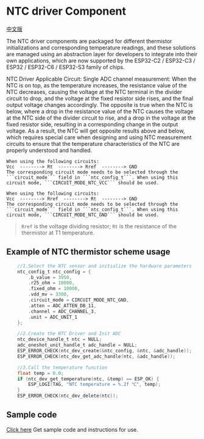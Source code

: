 # NTC driver Component

[中文版](./README_CN.md)

The NTC driver components are packaged for different thermistor initializations and corresponding temperature readings, and these solutions are managed using an abstraction layer for developers to integrate into their own applications, which are now supported by the ESP32-C2 / ESP32-C3 / ESP32 / ESP32-C6 / ESP32-S3 family of chips.

NTC Driver Applicable Circuit:
    Single ADC channel measurement:
    When the NTC is on top, as the temperature increases, the resistance value of the NTC decreases, causing the voltage at the NTC terminal in the divider circuit to drop, and the voltage at the fixed resistor side rises, and the final output voltage changes accordingly. The opposite is true when the NTC is below, where a drop in the resistance value of the NTC causes the voltage at the NTC side of the divider circuit to rise, and a drop in the voltage at the fixed resistor side, resulting in a corresponding change in the output voltage. As a result, the NTC will get opposite results above and below, which requires special care when designing and using NTC measurement circuits to ensure that the temperature characteristics of the NTC are properly understood and handled.

    When using the following circuits:
    Vcc  --------> Rt  --------> Rref  --------> GND
    The corresponding circuit mode needs to be selected through the ```circuit_mode``` field in ```ntc_config_t```. When using this circuit mode, ```CIRCUIT_MODE_NTC_VCC``` should be used.

    When using the following circuits:
    Vcc  --------> Rref  --------> Rt  --------> GND
    The corresponding circuit mode needs to be selected through the ```circuit_mode``` field in ```ntc_config_t```. When using this circuit mode, ```CIRCUIT_MODE_NTC_GND``` should be used.

> `Rref` is the voltage dividing resistor; `Rt` is the resistance of the thermistor at T1 temperature.

## Example of NTC thermistor scheme usage

```c
    //1.Select the NTC sensor and initialize the hardware parameters
    ntc_config_t ntc_config = {
        .b_value = 3950,
        .r25_ohm = 10000,
        .fixed_ohm = 10000,
        .vdd_mv = 3300,
        .circuit_mode = CIRCUIT_MODE_NTC_GND,
        .atten = ADC_ATTEN_DB_11,
        .channel = ADC_CHANNEL_3,
        .unit = ADC_UNIT_1
    };

    //2.Create the NTC Driver and Init ADC
    ntc_device_handle_t ntc = NULL;
    adc_oneshot_unit_handle_t adc_handle = NULL;
    ESP_ERROR_CHECK(ntc_dev_create(&ntc_config, &ntc, &adc_handle));
    ESP_ERROR_CHECK(ntc_dev_get_adc_handle(ntc, &adc_handle));

    //3.Call the temperature function
    float temp = 0.0;
    if (ntc_dev_get_temperature(ntc, &temp) == ESP_OK) {
        ESP_LOGI(TAG, "NTC temperature = %.2f ℃", temp);
    }
    ESP_ERROR_CHECK(ntc_dev_delete(ntc));
```

## Sample code

[Click here](https://github.com/espressif/esp-iot-solution/tree/master/examples/sensors/ntc*temperature*sensor) Get sample code and instructions for use.
